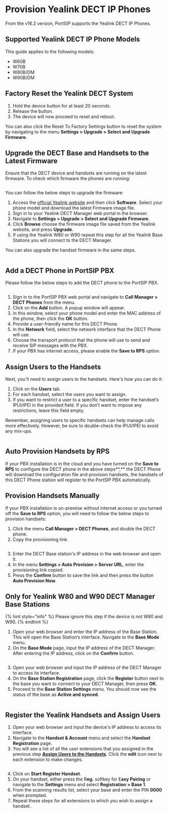 # Provision Yealink DECT IP Phones

From the v16.2 version, PortSIP supports the Yealink DECT IP Phones.

## Supported Yealink DECT IP Phone Models

This guide applies to the following models:

* W60B
* W70B
* W80B/DM
* W90B/DM

## Factory Reset the Yealink DECT System <a href="#h.7dibl1nchwtg" id="h.7dibl1nchwtg"></a>

1. Hold the device button for at least 20 seconds.
2. Release the button.
3. The device will now proceed to reset and reboot.

You can also click the Reset To Factory Settings button to reset the system by navigating to the menu **Settings > Upgrade > Select and Upgrade Firmware.**

## Upgrade the DECT Base and Handsets to the Latest Firmware <a href="#h.i1ns9ummsm0r" id="h.i1ns9ummsm0r"></a>

Ensure that the DECT device and handsets are running on the latest firmware. To check which firmware the phones are running:

<figure><img src="../../../.gitbook/assets/yealink-dectp-1.png" alt=""><figcaption></figcaption></figure>

You can follow the below steps to upgrade the firmware:

1. Access the [official Yealink website](https://www.yealink.com/en/solution-detail/resource-for-3cx) and then click **Software**. Select your phone model and download the latest Firmware image file.
2. Sign in to your Yealink DECT Manager web portal in the browser.
3. Navigate to **Settings > Upgrade > Select and Upgrade Firmware**.
4. Click **Browse** choose the firmware image file saved from the Yealink website, and press **Upgrade**.
5. If using the Yealink W80 or W90 repeat this step for all the Yealink Base Stations you will connect to the DECT Manager.

You can also upgrade the handset firmware in the same steps.

<figure><img src="../../../.gitbook/assets/yealink-dectp-2.png" alt=""><figcaption></figcaption></figure>

## Add a DECT Phone in PortSIP PBX

Please follow the below steps to add the DECT phone to the PortSIP PBX.

<figure><img src="../../../.gitbook/assets/yealink-dect-3.png" alt=""><figcaption></figcaption></figure>

1. Sign in to the PortSIP PBX web portal and navigate to **Call Manager > DECT Phones** from the menu.
2. Click on the **Add** button. A popup window will appear.
3. In this window, select your phone model and enter the MAC address of the phone, then click the **OK** button.
4. Provide a user-friendly name for this DECT Phone.
5. In the **Network** field, select the network interface that the DECT Phone will use.
6. Choose the transport protocol that the phone will use to send and receive SIP messages with the PBX.
7. If your PBX has internet access, please enable the **Save to RPS** option.

## Assign Users to the Handsets <a href="#h.ipuczchjqkl4" id="h.ipuczchjqkl4"></a>

Next, you'll need to assign users to the handsets. Here's how you can do it:

1. Click on the **Users** tab.
2. For each handset, select the users you want to assign.
3. If you want to restrict a user to a specific handset, enter the handset’s IPUI/IPEI in the provided field. If you don’t want to impose any restrictions, leave this field empty.

Remember, assigning users to specific handsets can help manage calls more effectively. However, be sure to double-check the IPUI/IPEI to avoid any mix-ups.&#x20;

<figure><img src="../../../.gitbook/assets/yealink-dect-4.png" alt=""><figcaption></figcaption></figure>

## Auto Provision Handsets by RPS

If your PBX installation is in the cloud and you have turned on the **Save to RPS** to configure the DECT phone in the above steps**,** the DECT Phone will download the configuration file and provision handsets, the handsets of this DECT Phone station will register to the PortSIP PBX automatically.

## Provision Handsets Manually

If your PBX installation is on-premise without internet access or you turned off the **Save to RPS** option, you will need to follow the below steps to provision handsets:

1. Click the menu **Call Manager > DECT Phones**, and double the DECT phone.
2. Copy the provisioning link.

<figure><img src="../../../.gitbook/assets/yealink-dect-5.png" alt=""><figcaption></figcaption></figure>

3. Enter the DECT Base station's IP address in the web browser and open it.
4. In the menu **Settings > Auto Provision > Server URL**, enter the provisioning link copied.
5. Press the **Confirm** button to save the link and then press the button **Auto Provision Now**.

## Only for Yealink W80 and W90 DECT Manager Base Stations

{% hint style="info" %}
Please ignore this step if the device is not W80 and W90.
{% endhint %}

1. Open your web browser and enter the IP address of the Base Station. This will open the Base Station’s interface. Navigate to the **Base Mode** menu.
2. On the **Base Mode** page, input the IP address of the DECT Manager. After entering the IP address, click on the **Confirm** button.

<figure><img src="../../../.gitbook/assets/yealink-dect-7.png" alt=""><figcaption></figcaption></figure>

3. Open your web browser and input the IP address of the DECT Manager to access its interface.
4. On the **Base Station Registration** page, click the **Register** button next to the base you want to connect to your DECT Manager, then press **OK**.
5. Proceed to the **Base Station Settings** menu. You should now see the status of the base as **Active and synced**.

<figure><img src="../../../.gitbook/assets/yealink-dect-8.png" alt=""><figcaption></figcaption></figure>

## Register the Yealink Handsets and Assign Users <a href="#h.3wxv1c6vyqe1" id="h.3wxv1c6vyqe1"></a>

1. Open your web browser and input the device's IP address to access its interface.&#x20;
2. Navigate to the **Handset & Account** menu and select the **Handset Registration** page.&#x20;
3. You will see a list of all the user extensions that you assigned in the previous step [**Assign Users to the Handsets**](provision-yealink-dect-ip-phones.md#h.ipuczchjqkl4). Click the **edit** icon next to each extension to make changes.

<figure><img src="../../../.gitbook/assets/yealink-dect-9.png" alt=""><figcaption></figcaption></figure>

4. Click on **Start Register Handset**.&#x20;
5. On your handset, either press the R**eg.** softkey for E**asy Pairing** or navigate to the **Settings** menu and select **Registration > Base 1**.&#x20;
6. From the scanning results list, select your base and enter the PIN **0000** when prompted.
7. &#x20;Repeat these steps for all extensions to which you wish to assign a handset.

